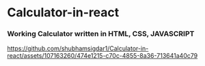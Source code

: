 # Calculator-in-react

### Working Calculator written in HTML, CSS, JAVASCRIPT

https://github.com/shubhamsigdar1/Calculator-in-react/assets/107163260/474e1215-c70c-4855-8a36-713641a40c79

